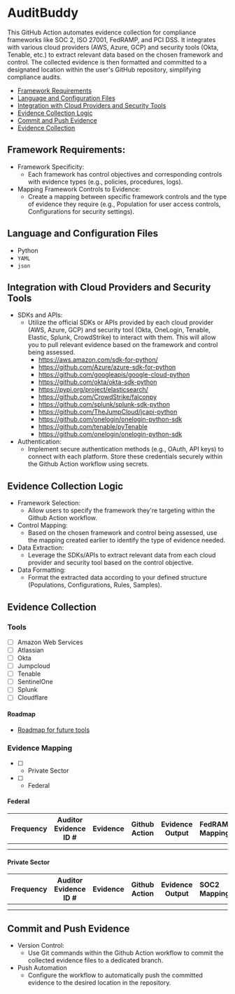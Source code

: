 # AuditBuddy 

This GitHub Action automates evidence collection for compliance frameworks like SOC 2, ISO 27001, FedRAMP, and PCI DSS. It integrates with various cloud providers (AWS, Azure, GCP) and security tools (Okta, Tenable, etc.) to extract relevant data based on the chosen framework and control. The collected evidence is then formatted and committed to a designated location within the user's GitHub repository, simplifying compliance audits.

- [Framework Requirements](#framework-requirements)
- [Language and Configuration Files](#language-and-configuration-files)
- [Integration with Cloud Providers and Security Tools](#integration-with-cloud-providers-and-security-tools)
- [Evidence Collection Logic](#evidence-collection-logic)
- [Commit and Push Evidence](#commit-and-push-evidence)
- [Evidence Collection](#evidence-collection)

## Framework Requirements:

* Framework Specificity: 
    * Each framework has control objectives and corresponding controls with evidence types (e.g., policies, procedures, logs).
* Mapping Framework Controls to Evidence: 
    * Create a mapping between specific framework controls and the type of evidence they require (e.g., Population for user access controls, Configurations for security settings).

## Language and Configuration Files
- Python
- `YAML`
- `json`

## Integration with Cloud Providers and Security Tools

* SDKs and APIs: 
    * Utilize the official SDKs or APIs provided by each cloud provider (AWS, Azure, GCP) and security tool (Okta, OneLogin, Tenable, Elastic, Splunk, CrowdStrike) to interact with them. This will allow you to pull relevant evidence based on the framework and control being assessed.
        * https://aws.amazon.com/sdk-for-python/
        * https://github.com/Azure/azure-sdk-for-python
        * https://github.com/googleapis/google-cloud-python
        * https://github.com/okta/okta-sdk-python
        * https://pypi.org/project/elasticsearch/
        * https://github.com/CrowdStrike/falconpy
        * https://github.com/splunk/splunk-sdk-python
        * https://github.com/TheJumpCloud/jcapi-python
        * https://github.com/onelogin/onelogin-python-sdk
        * https://github.com/tenable/pyTenable
        * https://github.com/onelogin/onelogin-python-sdk
* Authentication: 
    * Implement secure authentication methods (e.g., OAuth, API keys) to connect with each platform. Store these credentials securely within the Github Action workflow using secrets.

## Evidence Collection Logic

* Framework Selection: 
    * Allow users to specify the framework they're targeting within the Github Action workflow.
* Control Mapping: 
    * Based on the chosen framework and control being assessed, use the mapping created earlier to identify the type of evidence needed.
* Data Extraction: 
    * Leverage the SDKs/APIs to extract relevant data from each cloud provider and security tool based on the control objective.
* Data Formatting: 
    * Format the extracted data according to your defined structure (Populations, Configurations, Rules, Samples).

## Evidence Collection

### Tools
- [ ] Amazon Web Services
- [ ] Atlassian
- [ ] Okta
- [ ] Jumpcloud
- [ ] Tenable
- [ ] SentinelOne
- [ ] Splunk
- [ ] Cloudflare

#### Roadmap
- [Roadmap for future tools](https://github.com/austinsonger/Evidence-and-POAM-Generation/issues?q=is%3Aopen+is%3Aissue+label%3AROADMAP)


### Evidence Mapping

- [ ] - Private Sector
- [ ] - Federal

#### Federal

| Frequency | Auditor  Evidence ID # | Evidence                                                     | Github Action                                         | Evidence Output                                    | FedRAMP Mapping               | NIST Mapping |
| --------- | ---------------------- | ------------------------------------------------------------ | ----------------------------------------------------- | -------------------------------------------------- | :------------------------- | ------------ |
|           |                        |                                                              |                                                       |                                                    |                            |              |
|           |                        |                                                              |                                                       |                                                    |                            |              |

#### Private Sector

| Frequency | Auditor  Evidence ID # | Evidence                                                     | Github Action                                         | Evidence Output                                    | SOC2 Mapping               | NIST Mapping |
| --------- | ---------------------- | ------------------------------------------------------------ | ----------------------------------------------------- | -------------------------------------------------- | :------------------------- | ------------ |
|           |                        |                                                              |                                                       |                                                    |                            |              |
|           |                        |                                                              |                                                       |                                                    |                            |              |


## Commit and Push Evidence
* Version Control: 
    * Use Git commands within the Github Action workflow to commit the collected evidence files to a dedicated branch.
* Push Automation
    * Configure the workflow to automatically push the committed evidence to the desired location in the repository.
